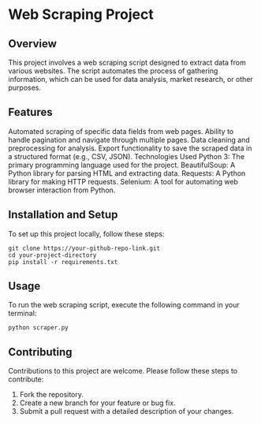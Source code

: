 # Web Scraping Project
## Overview
This project involves a web scraping script designed to extract data from various websites. The script automates the process of gathering information, which can be used for data analysis, market research, or other purposes.

## Features
Automated scraping of specific data fields from web pages.
Ability to handle pagination and navigate through multiple pages.
Data cleaning and preprocessing for analysis.
Export functionality to save the scraped data in a structured format (e.g., CSV, JSON).
Technologies Used
Python 3: The primary programming language used for the project.
BeautifulSoup: A Python library for parsing HTML and extracting data.
Requests: A Python library for making HTTP requests.
Selenium: A tool for automating web browser interaction from Python.

## Installation and Setup
To set up this project locally, follow these steps:


```
git clone https://your-github-repo-link.git
cd your-project-directory
pip install -r requirements.txt
```


## Usage
To run the web scraping script, execute the following command in your terminal:

```
python scraper.py
```

## Contributing
Contributions to this project are welcome. Please follow these steps to contribute:

1. Fork the repository.
2. Create a new branch for your feature or bug fix.
3. Submit a pull request with a detailed description of your changes.
